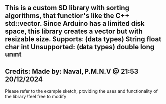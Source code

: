 This is a custom SD library with sorting algorithms, that function's like the C++ std::vector. Since Arduino has a limited disk space, this library creates a vector but with resizable size. 
Supports: (data types)
String
float
char 
int
Unsupported: (data types)
double 
long 
unint
------------------
Credits:
Made by: Naval, P.M.N.V
@ 21:53 20/12/2024
------------------
Please refer to the example sketch, providing the uses and functionality of the library
!feel free to modify

